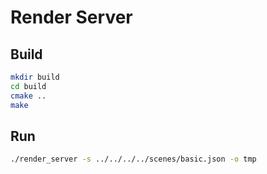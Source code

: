 # Render Server

## Build
```bash
mkdir build
cd build
cmake ..
make
```

## Run
```bash
./render_server -s ../../../../scenes/basic.json -o tmp
```